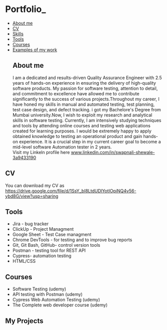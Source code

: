 # Portfolio_
- [About me](#about-me)
- [CV](#cv)
- [Skills](#skills)
- [Tools](#tools)
- [Courses](#courses)
- [Examples of my work](#examples-of-my-work)
  ## About me
  I am a dedicated and results-driven Quality Assurance Engineer with 2.5 years of hands-on experience in ensuring the delivery of high-quality software products. My passion for software testing, attention to detail, and commitment to excellence have allowed me to contribute significantly to the success of various projects.Throughout my career, I have honed my skills in manual and automated testing, test planning, test case design, and defect tracking.
  i got my Bachelore's Degree  from Mumbai university.Now, I wish to exploit my research and analytical skills in software testing. Currently, I am intensively studying techniques and tools by attending online courses and testing web applications created for learning purposes.
I would be extremely happy to apply obtained knowledge to testing an operational product and gain hands-on experience. It is a crucial step in my current career goal to become a mid-level software Automation tester in 2 years.  
Visit  my  Linkeln profile here www.linkedin.com/in/swapnali-shewale-3a9433190
## CV
You can download my CV as https://drive.google.com/file/d/1SsY_bI8LtdUDlYotIOpiNQ4v56-ybd8G/view?usp=sharing

## Tools
* Jira - bug tracker
* ClickUp - Project Managment
* Google Sheet -  Test Case managment
* Chrome DevTools - for testing and to improve bug reports
* Git, Git Bash, GitHub- control version tools
* Postman - testing tool for REST API
* Cypress- automation testing
* HTML/CSS

 ## Courses
* Software Testing (udemy)
* API testing  with Postman (udemy)
* Cypress Web Automation Testing (udemy)
* The Complete web developer course (udemy)

## My Projects

 

  



